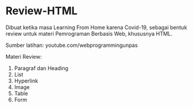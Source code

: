 # Review-HTML
 Dibuat ketika masa Learning From Home karena Covid-19, sebagai bentuk review untuk materi Pemrograman Berbasis Web, khususnya HTML. 
 
 Sumber latihan: youtube.com/webprogrammingunpas
 
 Materi Review:
 1. Paragraf dan Heading
 2. List
 3. Hyperlink
 4. Image
 5. Table
 6. Form
